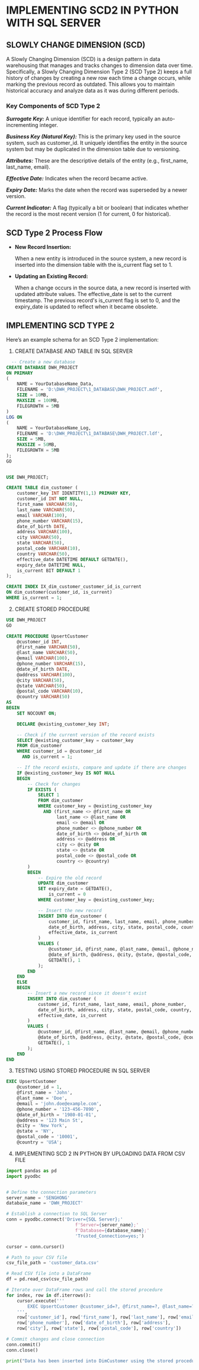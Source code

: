 # IMPLEMENTING SCD2 IN PYTHON WITH SQL SERVER

## SLOWLY CHANGE DIMENSION (SCD)
A Slowly Changing Dimension (SCD) is a design pattern in data warehousing that manages and tracks changes to dimension data over time. Specifically, a Slowly Changing Dimension Type 2 (SCD Type 2) keeps a full history of changes by creating a new row each time a change occurs, while marking the previous record as outdated. This allows you to maintain historical accuracy and analyze data as it was during different periods.

### Key Components of SCD Type 2
***Surrogate Key:*** A unique identifier for each record, typically an auto-incrementing integer.

***Business Key (Natural Key):*** This is the primary key used in the source system, such as customer_id. It uniquely identifies the entity in the source system but may be duplicated in the dimension table due to versioning.

***Attributes:*** These are the descriptive details of the entity (e.g., first_name, last_name, email).

***Effective Date:*** Indicates when the record became active.

***Expiry Date:*** Marks the date when the record was superseded by a newer version.

***Current Indicator:*** A flag (typically a bit or boolean) that indicates whether the record is the most recent version (1 for current, 0 for historical).

## SCD Type 2 Process Flow
- **New Record Insertion:**

  When a new entity is introduced in the source system, a new record is inserted into the dimension table with the is_current flag set to 1.

- **Updating an Existing Record:**

  When a change occurs in the source data, a new record is inserted with updated attribute values. The effective_date is set to the current timestamp.
The previous record's is_current flag is set to 0, and the expiry_date is updated to reflect when it became obsolete.



## IMPLEMENTING SCD TYPE 2
Here’s an example schema for an SCD Type 2 implementation:
1. CREATE DATABASE AND TABLE IN SQL SERVER
```sql server
  -- Create a new database
CREATE DATABASE DWH_PROJECT
ON PRIMARY 
(
    NAME = YourDatabaseName_Data,
    FILENAME = 'D:\DWH_PROJECT\1_DATABASE\DWH_PROJECT.mdf',
    SIZE = 10MB,
    MAXSIZE = 100MB,
    FILEGROWTH = 5MB
)
LOG ON 
(
    NAME = YourDatabaseName_Log,
    FILENAME = 'D:\DWH_PROJECT\1_DATABASE\DWH_PROJECT.ldf',
    SIZE = 5MB,
    MAXSIZE = 50MB,
    FILEGROWTH = 5MB
);
GO 


USE DWH_PROJECT;

CREATE TABLE dim_customer (
    customer_key INT IDENTITY(1,1) PRIMARY KEY,
    customer_id INT NOT NULL,
    first_name VARCHAR(50),
    last_name VARCHAR(50),
    email VARCHAR(100),
    phone_number VARCHAR(15),
    date_of_birth DATE,
    address VARCHAR(100),
    city VARCHAR(50),
    state VARCHAR(50),
    postal_code VARCHAR(10),
    country VARCHAR(50),
    effective_date DATETIME DEFAULT GETDATE(),
    expiry_date DATETIME NULL,
    is_current BIT DEFAULT 1
);

CREATE INDEX IX_dim_customer_customer_id_is_current
ON dim_customer(customer_id, is_current)
WHERE is_current = 1;
```
2. CREATE STORED PROCEDURE
```sql server
USE DWH_PROJECT
GO

CREATE PROCEDURE UpsertCustomer
    @customer_id INT,
    @first_name VARCHAR(50),
    @last_name VARCHAR(50),
    @email VARCHAR(100),
    @phone_number VARCHAR(15),
    @date_of_birth DATE,
    @address VARCHAR(100),
    @city VARCHAR(50),
    @state VARCHAR(50),
    @postal_code VARCHAR(10),
    @country VARCHAR(50)
AS
BEGIN
    SET NOCOUNT ON;

    DECLARE @existing_customer_key INT;

    -- Check if the current version of the record exists
    SELECT @existing_customer_key = customer_key
    FROM dim_customer
    WHERE customer_id = @customer_id
      AND is_current = 1;

    -- If the record exists, compare and update if there are changes
    IF @existing_customer_key IS NOT NULL
    BEGIN
        -- Check for changes
        IF EXISTS (
            SELECT 1
            FROM dim_customer
            WHERE customer_key = @existing_customer_key
              AND (first_name <> @first_name OR
                   last_name <> @last_name OR
                   email <> @email OR
                   phone_number <> @phone_number OR
                   date_of_birth <> @date_of_birth OR
                   address <> @address OR
                   city <> @city OR
                   state <> @state OR
                   postal_code <> @postal_code OR
                   country <> @country)
        )
        BEGIN
            -- Expire the old record
            UPDATE dim_customer
            SET expiry_date = GETDATE(),
                is_current = 0
            WHERE customer_key = @existing_customer_key;

            -- Insert the new record
            INSERT INTO dim_customer (
                customer_id, first_name, last_name, email, phone_number, 
                date_of_birth, address, city, state, postal_code, country, 
                effective_date, is_current
            )
            VALUES (
                @customer_id, @first_name, @last_name, @email, @phone_number, 
                @date_of_birth, @address, @city, @state, @postal_code, @country, 
                GETDATE(), 1
            );
        END
    END
    ELSE
    BEGIN
        -- Insert a new record since it doesn't exist
        INSERT INTO dim_customer (
            customer_id, first_name, last_name, email, phone_number, 
            date_of_birth, address, city, state, postal_code, country, 
            effective_date, is_current
        )
        VALUES (
            @customer_id, @first_name, @last_name, @email, @phone_number, 
            @date_of_birth, @address, @city, @state, @postal_code, @country, 
            GETDATE(), 1
        );
    END
END
```

3. TESTING USING STORED PROCEDURE IN SQL SERVER
```sql server
EXEC UpsertCustomer
    @customer_id = 1,
    @first_name = 'John',
    @last_name = 'Doe',
    @email = 'john.doe@example.com',
    @phone_number = '123-456-7890',
    @date_of_birth = '1980-01-01',
    @address = '123 Main St',
    @city = 'New York',
    @state = 'NY',
    @postal_code = '10001',
    @country = 'USA';
```

4. IMPLEMENTING SCD 2 IN PYTHON BY UPLOADING DATA FROM CSV FILE
```python
import pandas as pd
import pyodbc


# Define the connection parameters
server_name = 'SENGHONG'
database_name = 'DWH_PROJECT'

# Establish a connection to SQL Server
conn = pyodbc.connect('Driver={SQL Server};'
                          f'Server={server_name};'
                          f'Database={database_name};'
                          'Trusted_Connection=yes;')

cursor = conn.cursor()

# Path to your CSV file
csv_file_path = 'customer_data.csv'

# Read CSV file into a DataFrame
df = pd.read_csv(csv_file_path)

# Iterate over DataFrame rows and call the stored procedure
for index, row in df.iterrows():
    cursor.execute('''
        EXEC UpsertCustomer @customer_id=?, @first_name=?, @last_name=?, @email=?, @phone_number=?, @date_of_birth=?, @address=?, @city=?, @state=?, @postal_code=?, @country=?
    ''', 
    row['customer_id'], row['first_name'], row['last_name'], row['email'], 
    row['phone_number'], row['date_of_birth'], row['address'], 
    row['city'], row['state'], row['postal_code'], row['country'])

# Commit changes and close connection
conn.commit()
conn.close()

print("Data has been inserted into DimCustomer using the stored procedure.")
```
